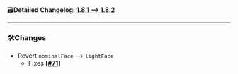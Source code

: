 🗃️**Detailed Changelog: [1.8.1 --> 1.8.2](https://github.com/UltimatChamp/BetterGrassify/compare/1.8.1%2bfabric.1.21.10...1.8.2%2bfabric.1.21.10)**

---

### 🛠️Changes

- Revert `nominalFace` --> `lightFace`
  - Fixes [**[#71]**](https://github.com/UltimatChamp/BetterGrassify/issues/71)
